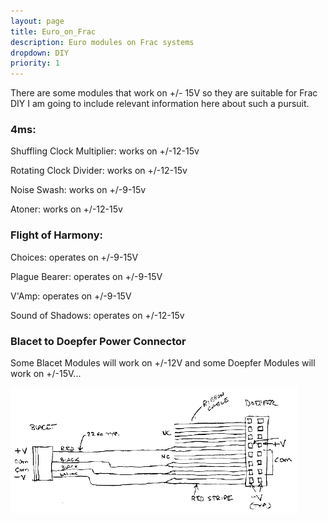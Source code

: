 ```yaml
---
layout: page
title: Euro_on_Frac
description: Euro modules on Frac systems
dropdown: DIY
priority: 1
---
```




There are some modules that work on +/- 15V so they are suitable for Frac DIY
I am going to include relevant information here about such a pursuit.

<!--more-->


### 4ms:

Shuffling Clock Multiplier: works on +/-12-15v

Rotating Clock Divider: works on +/-12-15v

Noise Swash: works on +/-9-15v

Atoner: works on +/-12-15v 


### Flight of Harmony:

Choices: operates on +/-9-15V

Plague Bearer: operates on +/-9-15V

V'Amp: operates on +/-9-15V

Sound of Shadows: operates on +/-12-15v


### Blacet to Doepfer Power Connector

Some Blacet Modules will work on +/-12V and some Doepfer Modules will work on +/-15V... 

![BlacetDoepferConnector](https://github.com/FracModular/Blacet/raw/master/BlacetDoepPsConn.gif)
